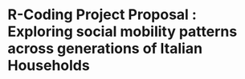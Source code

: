# R-Coding Project Proposal : Exploring social mobility patterns across generations of Italian Households  


